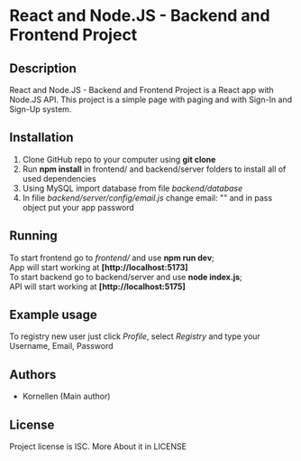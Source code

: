 # React and Node.JS - Backend and Frontend Project

## Description

React and Node.JS - Backend and Frontend Project is a React app with Node.JS API. This project is a simple page with paging and with Sign-In and Sign-Up system.

## Installation

1. Clone GitHub repo to your computer using **git clone**
2. Run **npm install** in frontend/ and backend/server folders to install all of used dependencies
3. Using MySQL import database from file _backend/database_
4. In filie _backend/server/config/email.js_ change email: "" and in pass object put your app password

## Running

To start frontend go to _frontend/_ and use **npm run dev**;<br> App will start working at **[http://localhost:5173]**
<br>To start backend go to backend/server and use **node index.js**;
<br> API will start working at **[http://localhost:5175]**

## Example usage

To registry new user just click _Profile_, select _Registry_ and type your Username, Email, Password

## Authors

- Kornellen (Main author)

## License

Project license is ISC. More About it in LICENSE
